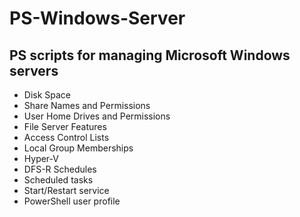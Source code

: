 # PS-Windows-Server
<h2>PS scripts for managing Microsoft Windows servers</h2>
  <ul>
    <li>Disk Space
    <li>Share Names and Permissions
    <li>User Home Drives and Permissions
    <li>File Server Features
    <li>Access Control Lists
    <li>Local Group Memberships
    <li>Hyper-V
    <li>DFS-R Schedules
    <li>Scheduled tasks
    <li>Start/Restart service
    <li>PowerShell user profile
  </ul>
